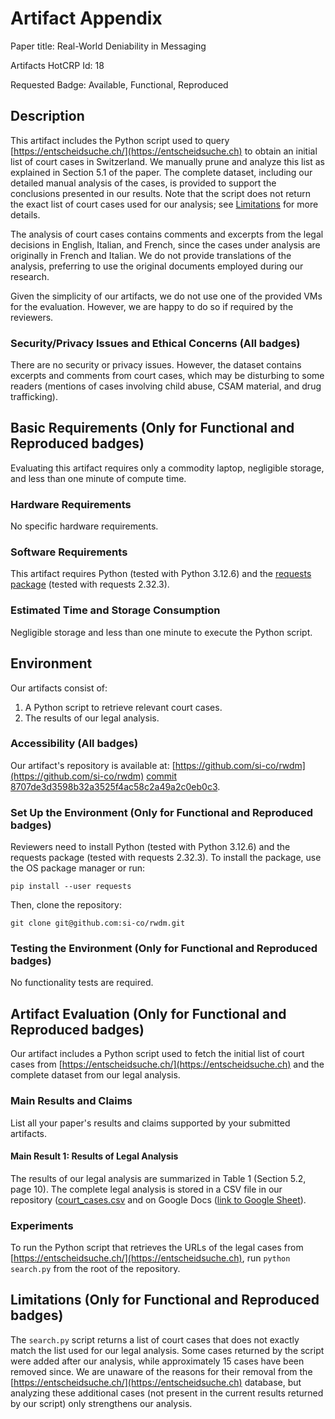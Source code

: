 # Artifact Appendix

Paper title: Real-World Deniability in Messaging

Artifacts HotCRP Id: 18

Requested Badge: Available, Functional, Reproduced

## Description
This artifact includes the Python script used to query 
[https://entscheidsuche.ch/](https://entscheidsuche.ch) 
to obtain an initial list of court cases in Switzerland. 
We manually prune and analyze this list as explained in 
Section 5.1 of the paper. 
The complete dataset, 
including our detailed manual analysis of the cases, 
is provided to support 
the conclusions presented in our results.
Note that the script 
does not return the exact list of court cases used for 
our analysis; see [Limitations](##limitations) for more 
details.

The analysis of court cases contains 
comments and excerpts from the legal
decisions in English, Italian, and French, 
since the cases under analysis are
originally in French and Italian. 
We do not provide translations of the
analysis, preferring to use the original documents 
employed during our research.

Given the simplicity of our artifacts, 
we do not use one of the provided VMs for
the evaluation. 
However, we are happy to do so if required by the reviewers.

### Security/Privacy Issues and Ethical Concerns (All badges)
There are no security or privacy issues. However, the dataset 
contains excerpts and comments from court cases, which may be 
disturbing to some readers (mentions of cases involving child 
abuse, CSAM material, and drug trafficking).

## Basic Requirements (Only for Functional and Reproduced badges)
Evaluating this artifact requires only a commodity laptop, 
negligible storage, and less than one minute of compute time.

### Hardware Requirements
No specific hardware requirements.

### Software Requirements
This artifact requires Python (tested with Python 3.12.6) and 
the [requests package](https://pypi.org/project/requests/) 
(tested with requests 2.32.3).

### Estimated Time and Storage Consumption
Negligible storage and less than one minute to execute the 
Python script.

## Environment 
Our artifacts consist of: 
1) A Python script to retrieve relevant court cases. 
2) The results of our legal analysis.

### Accessibility (All badges)
Our artifact's repository is available at: 
[https://github.com/si-co/rwdm](https://github.com/si-co/rwdm)
[commit
8707de3d3598b32a3525f4ac58c2a49a2c0eb0c3](https://github.com/si-co/rwdm/tree/8707de3d3598b32a3525f4ac58c2a49a2c0eb0c3).

### Set Up the Environment (Only for Functional and Reproduced badges)
Reviewers need to install Python (tested with Python 3.12.6) and 
the requests package (tested with requests 2.32.3). To install 
the package, use the OS package manager or run:

```
pip install --user requests
```

Then, clone the repository:

```
git clone git@github.com:si-co/rwdm.git
```

### Testing the Environment (Only for Functional and Reproduced badges)
No functionality tests are required.

## Artifact Evaluation (Only for Functional and Reproduced badges)
Our artifact includes a Python script used to fetch the initial 
list of court cases from [https://entscheidsuche.ch/](https://entscheidsuche.ch) 
and the complete dataset from our legal analysis.

### Main Results and Claims
List all your paper's results and claims supported by your 
submitted artifacts.

#### Main Result 1: Results of Legal Analysis 
The results of our legal analysis are summarized in Table 1 
(Section 5.2, page 10). The complete legal analysis is stored 
in a CSV file in our repository ([court_cases.csv](court_cases.csv) and on 
Google Docs ([link to Google Sheet](https://docs.google.com/spreadsheets/d/1psvkAAeBUqzPOz0-RSDSplAG4UZzS7nY6-s5lP351rQ/edit?gid=0#gid=0)).

### Experiments 
To run the Python script that retrieves the URLs of the legal 
cases from [https://entscheidsuche.ch/](https://entscheidsuche.ch), 
run `python search.py` from the root of the repository.

## Limitations (Only for Functional and Reproduced badges)
The `search.py` script returns a list of court cases that does 
not exactly match the list used for our legal analysis. Some 
cases returned by the script were added after our analysis, 
while approximately 15 cases have been removed since. We are 
unaware of the reasons for their removal from the 
[https://entscheidsuche.ch/](https://entscheidsuche.ch) database, 
but analyzing these additional cases (not present in the current 
results returned by our script) only strengthens our analysis.
